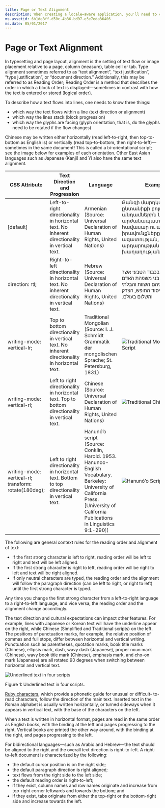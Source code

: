 ```yaml
---
title: Page or Text Alignment
description: When creating a locale–aware application, you'll need to consider handling of linguistic nuances.
ms.assetid: 6b1de8ff-d50c-4b36-bd97-e3e7eda36406
ms.date: 05/01/2017
---
```

# Page or Text Alignment

In typesetting and page layout, alignment is the setting of text flow or image placement relative to a page, column (measure), table cell or tab. Type alignment sometimes referred to as “text alignment”, “text justification”, “type justification”, or “document direction.” Additionally, this may be referred to as Reading Order; Reading Order is a method that describes the order in which a block of text is displayed—sometimes in contrast with how the text is entered or stored (logical order).

To describe how a text flows into lines, one needs to know three things:

-   which way the text flows within a line (text direction or alignment)
-   which way the lines stack (block progression)
-   which way the glyphs are facing (glyph orientation, that is, do the glyphs need to be rotated if the flow changes)

Chinese may be written either horizontally (read left-to-right, then top-to-bottom as English is) or vertically (read top-to-bottom, then right-to-left)—sometimes in the same document! This is called a bi-orientational script; see the image below for examples of each orientation. Other East Asian languages such as Japanese (Kanji) and Yi also have the same text alignment.

|**CSS Attribute**|**Text Direction and Progression**|**Language**|**Example**|
|---|---|---|---|
|[default]|Left-to-right directionality in horizontal text. No inherent directionality in vertical text.|Armenian (Source: Universal Declaration of Human Rights, United Nations)| Քանզի մարդկային ընտանիքի բոլոր անդամներին ներհատուկ արժանապատվությունըև հավասար ու անօտարելի իրավունքները աշխարհի ազատության, արդարության ու խաղաղության հիմքն են.|
|direction: rtl;|Right-to-left directionality in horizontal text. No inherent directionality in vertical text.|Hebrew (Source: Universal Declaration of Human Rights, United Nations)|<span lang="he" dir="rtl">הואיל והכרה בכבוד הטבעי אשר לכל בני משפהת האדם ובזכויותיהם השוות והבלתי נפקעות הוא יסוד החופש, הצדק והשלום בעולם.</span>|
|writing-mode: vertical-lr;|Top to bottom directionality in vertical text. No inherent directionality in horizontal text.|Traditional Mongolian (Source: I. J. Schmidt Grammatik der mongolischen Sprache; St. Petersburg, 1831)|![Traditional Mongolian Script](https://docs.microsoft.com/globalization/input/images/Mongolian.JPG "Traditional Mongolian Script")|
|writing-mode: vertical-rl;|Left to right directionality in horizontal text. Top to bottom directionality in vertical text.|Chinese (Source: Universal Declaration of Human Rights, United Nations)|![Traditional Chinese Script](https://docs.microsoft.com/globalization/input/images/TradChineseDir.jpg "Traditional Chinese Script")|
|writing-mode: vertical-rl; transform: rotate(180deg);|Left to right directionality in horizontal text. Bottom to top directionality in vertical text.|Hanunó’o script (Source: Conklin, Harold. 1953. Hanunoo-English Vocabulary. Berkeley: University of California Press. \[University of California Publications in Linguistics 9:1-290\])|![Hanunó’o Script](https://docs.microsoft.com/globalization/input/images/Hanunoo.jpg "Hanunó’o Script")|

The following are general context rules for the reading order and alignment of text:

-   If the first strong character is left to right, reading order will be left to right and text will be left aligned.
-   If the first strong character is right to left, reading order will be right to left and text will be right aligned.
-   If only neutral characters are typed, the reading order and the alignment will follow the paragraph direction (can be left to right, or right to left) until the first strong character is typed.

Any time you change the first strong character from a left-to-right language to a right-to-left language, and vice versa, the reading order and the alignment change accordingly.

The text direction and cultural expectations can impact other features. For example, lines with Japanese or Korean text will have the underline appear on the right, while Chinese (Simplified and Traditional scripts) on the left. The positions of punctuation marks, for example, the relative position of commas and full stops, differ between horizontal and vertical writing. Punctuation such as parentheses, quotation marks, book title marks (Chinese), ellipsis mark, dash, wavy dash (Japanese), proper noun mark (Chinese), wavy book title mark (Chinese), emphasis mark, and cho-on mark (Japanese) are all rotated 90 degrees when switching between horizontal and vertical text.

![Underlined text in four scripts](https://docs.microsoft.com/globalization/input/images/Underline_Text.png "Underlined text in four scripts")

Figure 1: Underlined text in four scripts.

[Ruby characters](overlay.md), which provide a phonetic guide for unusual or difficult- to-read characters, follow the direction of the main text. Inserted text in the Roman alphabet is usually written horizontally, or turned sideways when it appears in vertical text, with the base of the characters on the left.

When a text is written in horizontal format, pages are read in the same order as English books, with the binding at the left and pages progressing to the right. Vertical books are printed the other way around, with the binding at the right, and pages progressing to the left.

For bidirectional languages—such as Arabic and Hebrew—the text should be aligned to the right and the overall text direction is right-to-left. A right-to-left document is characterized by the following:

-   the default cursor position is on the right side;
-   the default paragraph direction is right aligned;
-   text flows from the right side to the left side;
-   the default reading order is right-to-left;
-   if they exist, column names and row names originate and increase from top-right corner leftwards and towards the bottom; and
-   if they exist, tabs originate from either the top-right or the bottom-right side and increase towards the left.
